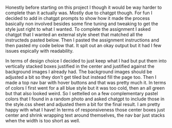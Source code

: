 Honestly before starting on this project I though it would be way harder to complete than it actually was. Mostly due to chatgpt though. For fun I decided to add in chatgpt prompts to show how it made the process basically non involved besides some fine tuning and tweaking to get the style just right to what I wanted. To complete the assignment I asked chatgpt that I wanted an external style sheet that matched all the instructeds pasted below. Then I pasted the assignment instructions and then pasted my code below that. It spit out an okay output but it had I few issues espically with readability.

In terms of design choice I decided to just keep what I had but put them into vertically stacked boxes justified in the center and justified against the background images I already had. The background images should be adjusted a bit so they don't get tiled but instead fill the page too. Then I made a top nav bar with hover buttons and that was pretty much it. In terms of colors I first went for a all blue style but it was too cold, then an all green but that also looked weird. So I settelled on a few complementary pastel colors that I found in a random photo and asked chatgpt to include those in the style.css sheet and adjusted them a bit for the final result. I am pretty happy with what I have! In terms of responsiveness those center boxes just center and shrink wrapping text around themselves, the nav bar just stacks when the width is too short as well.